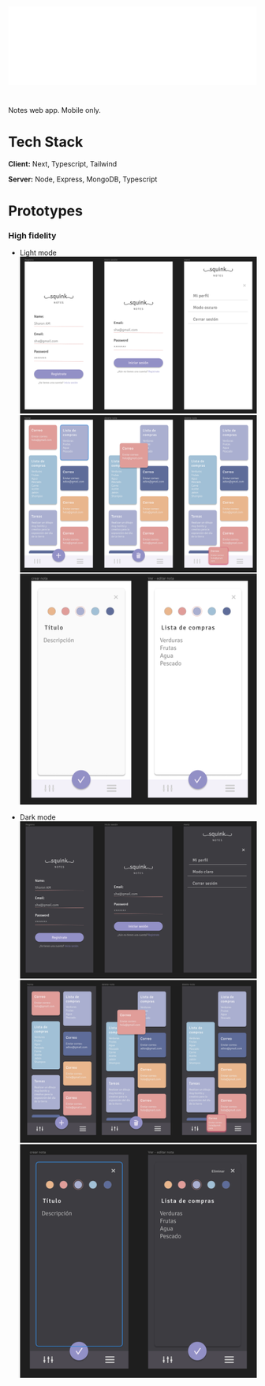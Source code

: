 ![Logo](./src/assets/squink_blanco.png)

#

Notes web app. Mobile only.

# Tech Stack

**Client:** Next, Typescript, Tailwind

**Server:** Node, Express, MongoDB, Typescript

# Prototypes

### High fidelity

- Light mode
  ![Sign in, sign up, menu](./src/assets/menus-light.png)
  ![home](./src/assets/home-light.png)
  ![notes](./src/assets/note-light.png)

- Dark mode
  ![Sign in, sign up, menu](./src/assets/menus-dark.png)
  ![home](./src/assets/home-dark.png)
  ![notes](./src/assets/note-dark.png)
